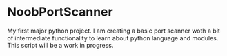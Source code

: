 # NoobPortScanner


My first major python project. I am creating a basic port scanner woth a bit of intermediate functionality to learn about python language and modules.
 This script will be a work in progress.
